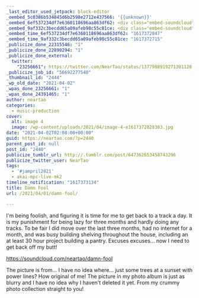```yaml
---
_last_editor_used_jetpack: block-editor
_oembed_5c0386b534845d6b2598e2712e437566: '{{unknown}}'
_oembed_6ef537234df7e6360118696aa863df62: <div class="embed-soundcloud"><iframe title="Damn Fool by NearTao" width="500" height="400" scrolling="no" frameborder="no" src="https://w.soundcloud.com/player/?visual=true&url=https%3A%2F%2Fapi.soundcloud.com%2Ftracks%2F1020694858&show_artwork=true&maxwidth=500&maxheight=750&dnt=1"></iframe></div>
_oembed_9af332c3becdd65a09afeb98c55c81ce: <div class="embed-soundcloud"><iframe title="Damn Fool by NearTao" width="750" height="400" scrolling="no" frameborder="no" src="https://w.soundcloud.com/player/?visual=true&url=https%3A%2F%2Fapi.soundcloud.com%2Ftracks%2F1020694858&show_artwork=true&maxwidth=750&maxheight=1000&dnt=1"></iframe></div>
_oembed_time_6ef537234df7e6360118696aa863df62: "1617372847"
_oembed_time_9af332c3becdd65a09afeb98c55c81ce: "1617372715"
_publicize_done_22315546: "1"
_publicize_done_22890294: "1"
_publicize_done_external:
  twitter:
    "23256661": https://twitter.com/NearTao/status/1377988919271301120
_publicize_job_id: "56692277540"
_thumbnail_id: "2444"
_wp_old_date: "2021-04-02"
_wpas_done_23256661: "1"
_wpas_done_24391465: "1"
author: neartao
categories:
  - music-production
cover:
  alt: image 4
  image: /wp-content/uploads/2021/04/image-4-e1617372828383.jpg
date: "2021-04-02T02:08:00+00:00"
guid: https://neartao.com/?p=2440
parent_post_id: null
post_id: "2440"
publicize_tumblr_url: http://.tumblr.com/post/647362653458743296
publicize_twitter_user: NearTao
tags:
  - '#jampril2021'
  - akai-mpc-live-mk2
timeline_notification: "1617373134"
title: Damn Fool
url: /2021/04/01/damn-fool/

---
```

I'm being foolish, and figuring it is time for me to get back to a track a day. It is my punishment for being lazy for three months and hardly doing any tracks. To be fair I did move over the last three months, had no internet for a month, and was busy building shelving throughout the house, including an at least 30 hour project building a pantry. Excuses excuses... now I need to get back off my butt!

https://soundcloud.com/neartao/damn-fool

The picture is from... I have no idea where... just some trees at a sunset with power lines? How original of me! The picture in my photo album is just as blurry and I have no idea why I haven't deleted it yet. From my crummy photo collection straight to you!
